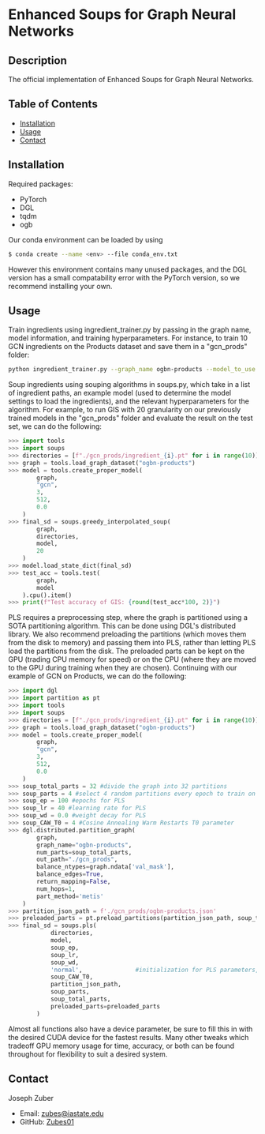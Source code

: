 # Enhanced Soups for Graph Neural Networks

## Description

The official implementation of Enhanced Soups for Graph Neural Networks.

## Table of Contents

- [Installation](#installation)
- [Usage](#usage)
- [Contact](#contact)

## Installation

Required packages:
- PyTorch
- DGL
- tqdm
- ogb

Our conda environment can be loaded by using 
```bash
$ conda create --name <env> --file conda_env.txt
```
However this environment contains many unused packages, and the DGL version has a small compatability error with the PyTorch version, so we recommend installing your own.


## Usage

Train ingredients using ingredient_trainer.py by passing in the graph name, model information, and training hyperparameters.
For instance, to train 10 GCN ingredients on the Products dataset and save them in a "gcn_prods" folder:

```bash
python ingredient_trainer.py --graph_name ogbn-products --model_to_use gcn --hidden_layer_size 512 --dropout 0.0 --num_layers 3 --num_to_train 10 --save_directory ./gcn_prods --batch_size 4000 --epochs 50 --learn_rate 0.001 --sampled_neighbors 3
```

Soup ingredients using souping algorithms in soups.py, which take in a list of ingredient paths, an example model (used to determine the model settings to load the ingredients), and the relevant hyperparameters for the algorithm. For example, to run GIS with 20 granularity on our previously trained models in the "gcn_prods" folder and evaluate the result on the test set, we can do the following:

```python
>>> import tools
>>> import soups
>>> directories = [f"./gcn_prods/ingredient_{i}.pt" for i in range(10)]
>>> graph = tools.load_graph_dataset("ogbn-products")
>>> model = tools.create_proper_model(
        graph, 
        "gcn", 
        3, 
        512, 
        0.0
    )
>>> final_sd = soups.greedy_interpolated_soup(
        graph,
        directories,
        model,
        20
    )
>>> model.load_state_dict(final_sd)
>>> test_acc = tools.test(
        graph,
        model
    ).cpu().item()
>>> print(f"Test accuracy of GIS: {round(test_acc*100, 2)}")
```


PLS requires a preprocessing step, where the graph is partitioned using a SOTA partitioning algorithm. This can be done using DGL's distributed library. We also recommend preloading the partitions (which moves them from the disk to memory) and passing them into PLS, rather than letting PLS load the partitions from the disk. The preloaded parts can be kept on the GPU (trading CPU memory for speed) or on the CPU (where they are moved to the GPU during training when they are chosen). Continuing with our example of GCN on Products, we can do the following:

```python
>>> import dgl
>>> import partition as pt
>>> import tools
>>> import soups
>>> directories = [f"./gcn_prods/ingredient_{i}.pt" for i in range(10)]
>>> graph = tools.load_graph_dataset("ogbn-products")
>>> model = tools.create_proper_model(
        graph, 
        "gcn", 
        3, 
        512, 
        0.0
    )
>>> soup_total_parts = 32 #divide the graph into 32 partitions
>>> soup_parts = 4 #select 4 random partitions every epoch to train on
>>> soup_ep = 100 #epochs for PLS
>>> soup_lr = 40 #learning rate for PLS
>>> soup_wd = 0.0 #weight decay for PLS
>>> soup_CAW_T0 = 4 #Cosine Annealing Warm Restarts T0 parameter
>>> dgl.distributed.partition_graph(
        graph, 
        graph_name="ogbn-products", 
        num_parts=soup_total_parts,
        out_path="./gcn_prods",
        balance_ntypes=graph.ndata['val_mask'],
        balance_edges=True,
        return_mapping=False,
        num_hops=1,
        part_method='metis'
    )  
>>> partition_json_path = f'./gcn_prods/ogbn-products.json'
>>> preloaded_parts = pt.preload_partitions(partition_json_path, soup_total_parts)
>>> final_sd = soups.pls(
            directories,
            model,
            soup_ep,                
            soup_lr,                
            soup_wd,                
            'normal',               #initialization for PLS parameters, we propose normal glorot/xavier
            soup_CAW_T0,            
            partition_json_path,
            soup_parts,             
            soup_total_parts,      
            preloaded_parts=preloaded_parts
        )
```

Almost all functions also have a device parameter, be sure to fill this in with the desired CUDA device for the fastest results. Many other tweaks which tradeoff GPU memory usage for time, accuracy, or both can be found throughout for flexibility to suit a desired system.


## Contact

Joseph Zuber
- Email: zubes@iastate.edu
- GitHub: [Zubes01](https://github.com/Zubes01)